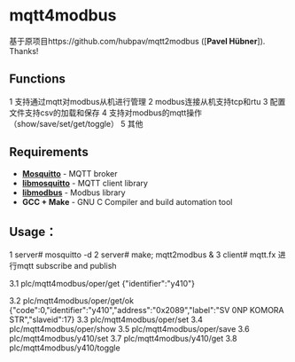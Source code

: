 # mqtt4modbus
基于原项目https://github.com/hubpav/mqtt2modbus ([**Pavel Hübner**]). Thanks!

## Functions
1 支持通过mqtt对modbus从机进行管理
2 modbus连接从机支持tcp和rtu
3 配置文件支持csv的加载和保存
4 支持对modbus的mqtt操作（show/save/set/get/toggle）
5 其他

## Requirements
* [**Mosquitto**](https://mosquitto.org/) - MQTT broker
* [**libmosquitto**](https://mosquitto.org/man/libmosquitto-3.html) - MQTT client library
* [**libmodbus**](http://libmodbus.org/) - Modbus library
* **GCC + Make** - GNU C Compiler and build automation tool

## Usage：
1 server# mosquitto -d
2 server# make; mqtt2modbus &
3 client# mqtt.fx 进行mqtt subscribe and publish

3.1 plc/mqtt4modbus/oper/get
    {"identifier":"y410"}

3.2 plc/mqtt4modbus/oper/get/ok
    {"code":0,"identifier":"y410","address":"0x2089","label":"SV 0NP KOMORA STR","slaveid":17}
3.3 plc/mqtt4modbus/oper/set
3.4 plc/mqtt4modbus/oper/show
3.5 plc/mqtt4modbus/oper/save
3.6 plc/mqtt4modbus/y410/set
3.7 plc/mqtt4modbus/y410/get
3.8 plc/mqtt4modbus/y410/toggle
